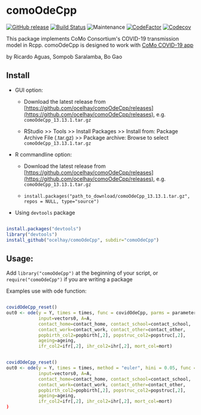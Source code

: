 # comoOdeCpp

[![GitHub release](https://img.shields.io/github/v/release/bogaotory/comoOdeCpp.svg)](https://GitHub.com/bogaotory/comoOdeCpp/releases/)
[![Build Status](https://travis-ci.org/bogaotory/comoOdeCpp.svg?branch=master)](https://travis-ci.org/bogaotory/comoOdeCpp)
![Maintenance](https://img.shields.io/maintenance/yes/2020)
[![CodeFactor](https://www.codefactor.io/repository/github/bogaotory/comoodecpp/badge)](https://www.codefactor.io/repository/github/bogaotory/comoodecpp)
[![Codecov](https://img.shields.io/codecov/c/github/bogaotory/comoOdeCpp)](https://codecov.io/gh/bogaotory/comoOdeCpp)



This package implements CoMo Consortium's COVID-19 transmission model in Rcpp.
comoOdeCpp is designed to work with [CoMo COVID-19 app](https://github.com/ocelhay/como) 


by Ricardo Aguas, Sompob Saralamba, Bo Gao


## Install

- GUI option:

  - Download the latest release from [https://github.com/ocelhay/comoOdeCpp/releases](https://github.com/ocelhay/comoOdeCpp/releases), e.g. `comoOdeCpp_13.13.1.tar.gz`

  - RStudio >> Tools >> Install Packages >> Install from: Package Archive File (.tar.gz) >> Package archive: Browse to select `comoOdeCpp_13.13.1.tar.gz`


- R commandline option:

  - Download the latest release from [https://github.com/ocelhay/comoOdeCpp/releases](https://github.com/ocelhay/comoOdeCpp/releases), e.g. `comoOdeCpp_13.13.1.tar.gz`

  - `install.packages("path_to_download/comoOdeCpp_13.13.1.tar.gz", repos = NULL, type="source")`


- Using `devtools` package

```r

install.packages("devtools")
library("devtools")
install_github("ocelhay/comoOdeCpp", subdir="comoOdeCpp")

```


## Usage:

Add `library("comoOdeCpp")` at the beginning of your script, or `require("comoOdeCpp")` if you are writing a package


Examples use with ode function:

```r

covidOdeCpp_reset()
out0 <- ode(y = Y, times = times, func = covidOdeCpp, parms = parameters,
            input=vectors0, A=A,
            contact_home=contact_home, contact_school=contact_school,
            contact_work=contact_work, contact_other=contact_other,
            popbirth_col2=popbirth[,2], popstruc_col2=popstruc[,2],
            ageing=ageing,
            ifr_col2=ifr[,2], ihr_col2=ihr[,2], mort_col=mort)


covidOdeCpp_reset()
out0 <- ode(y = Y, times = times, method = "euler", hini = 0.05, func = covidOdeCpp, parms = parameters,
            input=vectors0, A=A,
            contact_home=contact_home, contact_school=contact_school,
            contact_work=contact_work, contact_other=contact_other,
            popbirth_col2=popbirth[,2], popstruc_col2=popstruc[,2],
            ageing=ageing,
            ifr_col2=ifr[,2], ihr_col2=ihr[,2], mort_col=mort)
)


```

